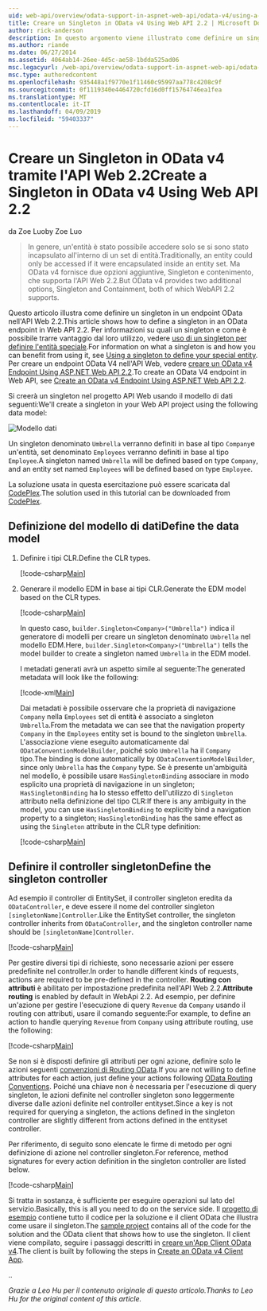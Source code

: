 ```yaml
---
uid: web-api/overview/odata-support-in-aspnet-web-api/odata-v4/using-a-singleton-in-an-odata-endpoint-in-web-api-22
title: Creare un Singleton in OData v4 Using Web API 2.2 | Microsoft Docs
author: rick-anderson
description: In questo argomento viene illustrato come definire un singleton in un endpoint OData nell'API Web 2.2.
ms.author: riande
ms.date: 06/27/2014
ms.assetid: 4064ab14-26ee-4d5c-ae58-1bdda525ad06
msc.legacyurl: /web-api/overview/odata-support-in-aspnet-web-api/odata-v4/using-a-singleton-in-an-odata-endpoint-in-web-api-22
msc.type: authoredcontent
ms.openlocfilehash: 935448a1f9770e1f11460c95997aa778c4208c9f
ms.sourcegitcommit: 0f1119340e4464720cfd16d0ff15764746ea1fea
ms.translationtype: MT
ms.contentlocale: it-IT
ms.lasthandoff: 04/09/2019
ms.locfileid: "59403337"
---
```

# <a name="create-a-singleton-in-odata-v4-using-web-api-22"></a><span data-ttu-id="7d03b-103">Creare un Singleton in OData v4 tramite l'API Web 2.2</span><span class="sxs-lookup"><span data-stu-id="7d03b-103">Create a Singleton in OData v4 Using Web API 2.2</span></span>

<span data-ttu-id="7d03b-104">da Zoe Luo</span><span class="sxs-lookup"><span data-stu-id="7d03b-104">by Zoe Luo</span></span>

> <span data-ttu-id="7d03b-105">In genere, un'entità è stato possibile accedere solo se si sono stato incapsulato all'interno di un set di entità.</span><span class="sxs-lookup"><span data-stu-id="7d03b-105">Traditionally, an entity could only be accessed if it were encapsulated inside an entity set.</span></span> <span data-ttu-id="7d03b-106">Ma OData v4 fornisce due opzioni aggiuntive, Singleton e contenimento, che supporta l'API Web 2.2.</span><span class="sxs-lookup"><span data-stu-id="7d03b-106">But OData v4 provides two additional options, Singleton and Containment, both of which WebAPI 2.2 supports.</span></span>


<span data-ttu-id="7d03b-107">Questo articolo illustra come definire un singleton in un endpoint OData nell'API Web 2.2.</span><span class="sxs-lookup"><span data-stu-id="7d03b-107">This article shows how to define a singleton in an OData endpoint in Web API 2.2.</span></span> <span data-ttu-id="7d03b-108">Per informazioni su quali un singleton e come è possibile trarre vantaggio dal loro utilizzo, vedere [uso di un singleton per definire l'entità speciale](https://blogs.msdn.com/b/odatateam/archive/2014/03/05/use-singleton-to-define-your-special-entity.aspx).</span><span class="sxs-lookup"><span data-stu-id="7d03b-108">For information on what a singleton is and how you can benefit from using it, see [Using a singleton to define your special entity](https://blogs.msdn.com/b/odatateam/archive/2014/03/05/use-singleton-to-define-your-special-entity.aspx).</span></span> <span data-ttu-id="7d03b-109">Per creare un endpoint OData V4 nell'API Web, vedere [creare un OData v4 Endpoint Using ASP.NET Web API 2.2](create-an-odata-v4-endpoint.md).</span><span class="sxs-lookup"><span data-stu-id="7d03b-109">To create an OData V4 endpoint in Web API, see [Create an OData v4 Endpoint Using ASP.NET Web API 2.2](create-an-odata-v4-endpoint.md).</span></span> 

<span data-ttu-id="7d03b-110">Si creerà un singleton nel progetto API Web usando il modello di dati seguenti:</span><span class="sxs-lookup"><span data-stu-id="7d03b-110">We'll create a singleton in your Web API project using the following data model:</span></span>

![Modello dati](using-a-singleton-in-an-odata-endpoint-in-web-api-22/_static/image1.png)

<span data-ttu-id="7d03b-112">Un singleton denominato `Umbrella` verranno definiti in base al tipo `Company`e un'entità, set denominato `Employees` verranno definiti in base al tipo `Employee`.</span><span class="sxs-lookup"><span data-stu-id="7d03b-112">A singleton named `Umbrella` will be defined based on type `Company`, and an entity set named `Employees` will be defined based on type `Employee`.</span></span>

<span data-ttu-id="7d03b-113">La soluzione usata in questa esercitazione può essere scaricata dal [CodePlex](http://aspnet.codeplex.com/sourcecontrol/latest#Samples/WebApi/OData/v4/ODataSingletonSample/).</span><span class="sxs-lookup"><span data-stu-id="7d03b-113">The solution used in this tutorial can be downloaded from [CodePlex](http://aspnet.codeplex.com/sourcecontrol/latest#Samples/WebApi/OData/v4/ODataSingletonSample/).</span></span>

## <a name="define-the-data-model"></a><span data-ttu-id="7d03b-114">Definizione del modello di dati</span><span class="sxs-lookup"><span data-stu-id="7d03b-114">Define the data model</span></span>

1. <span data-ttu-id="7d03b-115">Definire i tipi CLR.</span><span class="sxs-lookup"><span data-stu-id="7d03b-115">Define the CLR types.</span></span>

    [!code-csharp[Main](using-a-singleton-in-an-odata-endpoint-in-web-api-22/samples/sample1.cs)]
2. <span data-ttu-id="7d03b-116">Generare il modello EDM in base ai tipi CLR.</span><span class="sxs-lookup"><span data-stu-id="7d03b-116">Generate the EDM model based on the CLR types.</span></span>

    [!code-csharp[Main](using-a-singleton-in-an-odata-endpoint-in-web-api-22/samples/sample2.cs)]

    <span data-ttu-id="7d03b-117">In questo caso, `builder.Singleton<Company>("Umbrella")` indica il generatore di modelli per creare un singleton denominato `Umbrella` nel modello EDM.</span><span class="sxs-lookup"><span data-stu-id="7d03b-117">Here, `builder.Singleton<Company>("Umbrella")` tells the model builder to create a singleton named `Umbrella` in the EDM model.</span></span>

    <span data-ttu-id="7d03b-118">I metadati generati avrà un aspetto simile al seguente:</span><span class="sxs-lookup"><span data-stu-id="7d03b-118">The generated metadata will look like the following:</span></span>

    [!code-xml[Main](using-a-singleton-in-an-odata-endpoint-in-web-api-22/samples/sample3.xml)]

    <span data-ttu-id="7d03b-119">Dai metadati è possibile osservare che la proprietà di navigazione `Company` nella `Employees` set di entità è associato a singleton `Umbrella`.</span><span class="sxs-lookup"><span data-stu-id="7d03b-119">From the metadata we can see that the navigation property `Company` in the `Employees` entity set is bound to the singleton `Umbrella`.</span></span> <span data-ttu-id="7d03b-120">L'associazione viene eseguito automaticamente dal `ODataConventionModelBuilder`, poiché solo `Umbrella` ha il `Company` tipo.</span><span class="sxs-lookup"><span data-stu-id="7d03b-120">The binding is done automatically by `ODataConventionModelBuilder`, since only `Umbrella` has the `Company` type.</span></span> <span data-ttu-id="7d03b-121">Se è presente un'ambiguità nel modello, è possibile usare `HasSingletonBinding` associare in modo esplicito una proprietà di navigazione in un singleton; `HasSingletonBinding` ha lo stesso effetto dell'utilizzo di `Singleton` attributo nella definizione del tipo CLR:</span><span class="sxs-lookup"><span data-stu-id="7d03b-121">If there is any ambiguity in the model, you can use `HasSingletonBinding` to explicitly bind a navigation property to a singleton; `HasSingletonBinding` has the same effect as using the `Singleton` attribute in the CLR type definition:</span></span>

    [!code-csharp[Main](using-a-singleton-in-an-odata-endpoint-in-web-api-22/samples/sample4.cs)]

## <a name="define-the-singleton-controller"></a><span data-ttu-id="7d03b-122">Definire il controller singleton</span><span class="sxs-lookup"><span data-stu-id="7d03b-122">Define the singleton controller</span></span>

<span data-ttu-id="7d03b-123">Ad esempio il controller di EntitySet, il controller singleton eredita da `ODataController`, e deve essere il nome del controller singleton `[singletonName]Controller`.</span><span class="sxs-lookup"><span data-stu-id="7d03b-123">Like the EntitySet controller, the singleton controller inherits from `ODataController`, and the singleton controller name should be `[singletonName]Controller`.</span></span>

[!code-csharp[Main](using-a-singleton-in-an-odata-endpoint-in-web-api-22/samples/sample5.cs)]

<span data-ttu-id="7d03b-124">Per gestire diversi tipi di richieste, sono necessarie azioni per essere predefinite nel controller.</span><span class="sxs-lookup"><span data-stu-id="7d03b-124">In order to handle different kinds of requests, actions are required to be pre-defined in the controller.</span></span> <span data-ttu-id="7d03b-125">**Routing con attributi** è abilitato per impostazione predefinita nell'API Web 2.2.</span><span class="sxs-lookup"><span data-stu-id="7d03b-125">**Attribute routing** is enabled by default in WebApi 2.2.</span></span> <span data-ttu-id="7d03b-126">Ad esempio, per definire un'azione per gestire l'esecuzione di query `Revenue` da `Company` usando il routing con attributi, usare il comando seguente:</span><span class="sxs-lookup"><span data-stu-id="7d03b-126">For example, to define an action to handle querying `Revenue` from `Company` using attribute routing, use the following:</span></span>

[!code-csharp[Main](using-a-singleton-in-an-odata-endpoint-in-web-api-22/samples/sample6.cs)]

<span data-ttu-id="7d03b-127">Se non si è disposti definire gli attributi per ogni azione, definire solo le azioni seguenti [convenzioni di Routing OData](../odata-routing-conventions.md).</span><span class="sxs-lookup"><span data-stu-id="7d03b-127">If you are not willing to define attributes for each action, just define your actions following [OData Routing Conventions](../odata-routing-conventions.md).</span></span> <span data-ttu-id="7d03b-128">Poiché una chiave non è necessaria per l'esecuzione di query singleton, le azioni definite nel controller singleton sono leggermente diverse dalle azioni definite nel controller entityset.</span><span class="sxs-lookup"><span data-stu-id="7d03b-128">Since a key is not required for querying a singleton, the actions defined in the singleton controller are slightly different from actions defined in the entityset controller.</span></span>

<span data-ttu-id="7d03b-129">Per riferimento, di seguito sono elencate le firme di metodo per ogni definizione di azione nel controller singleton.</span><span class="sxs-lookup"><span data-stu-id="7d03b-129">For reference, method signatures for every action definition in the singleton controller are listed below.</span></span>

[!code-csharp[Main](using-a-singleton-in-an-odata-endpoint-in-web-api-22/samples/sample7.cs)]

<span data-ttu-id="7d03b-130">Si tratta in sostanza, è sufficiente per eseguire operazioni sul lato del servizio.</span><span class="sxs-lookup"><span data-stu-id="7d03b-130">Basically, this is all you need to do on the service side.</span></span> <span data-ttu-id="7d03b-131">Il [progetto di esempio](http://aspnet.codeplex.com/sourcecontrol/latest#Samples/WebApi/OData/v4/ODataSingletonSample/) contiene tutto il codice per la soluzione e il client OData che illustra come usare il singleton.</span><span class="sxs-lookup"><span data-stu-id="7d03b-131">The [sample project](http://aspnet.codeplex.com/sourcecontrol/latest#Samples/WebApi/OData/v4/ODataSingletonSample/) contains all of the code for the solution and the OData client that shows how to use the singleton.</span></span> <span data-ttu-id="7d03b-132">Il client viene compilato, seguire i passaggi descritti in [creare un'App Client OData v4](create-an-odata-v4-client-app.md).</span><span class="sxs-lookup"><span data-stu-id="7d03b-132">The client is built by following the steps in [Create an OData v4 Client App](create-an-odata-v4-client-app.md).</span></span>

<span data-ttu-id="7d03b-133">.</span><span class="sxs-lookup"><span data-stu-id="7d03b-133">.</span></span> 

*<span data-ttu-id="7d03b-134">Grazie a Leo Hu per il contenuto originale di questo articolo.</span><span class="sxs-lookup"><span data-stu-id="7d03b-134">Thanks to Leo Hu for the original content of this article.</span></span>*
